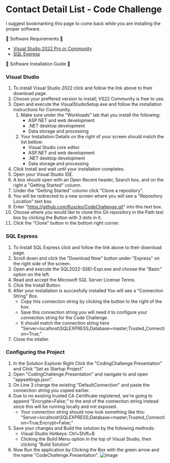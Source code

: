 # Contact Detail List - Code Challenge

I suggest bookmarking this page to come back while you are installing the proper software.

💾 Software Requirements 💾
- <a href="https://visualstudio.microsoft.com/downloads/">Visual Studio 2022 Pro or Community</a>
- <a href="https://www.microsoft.com/en-us/sql-server/sql-server-downloads">SQL Express</a>

🚀 Software Installation Guide 🚀

### Visual Studio
1. To install Visual Studio 2022 click and follow the link above to their download page. 
2. Choose your preffered version to install; VS22 Community is free to use.
3. Open and execute the VisualStudioSetup.exe and follow the installation instructions for Community.
    1. Make sure under the "Workloads" tab that you install the following:
       - ASP.NET and web development
       - .NET desktop development
       - Data storage and processing
    2. Your Installation Details on the right of your screen should match the list bellow:
       - Visual Studio core editor
       - ASP.NET and web development
       - .NET desktop development
       - Data storage and processing
3. Click Install and wait until your installation completes.
4. Open your Visual Studio IDE.
5. A box should open with an Open Recent header, Search box, and on the right a "Getting Started" column.
6. Under the "Getting Started" column click "Clone a repository".
7. You will be redirected to a new screen where you will see a "Repository Location" text box.
8. Enter "https://github.com/Kuscko/CodeChallenge.git" into this text box.
9. Choose where you would like to clone this Git repository in the Path text box by clicking the Button with 3 dots in it.
10. Click the "Clone" button in the bottom right corner.

### SQL Express
1. To Install SQL Express click and follow the link above to their download page.
2. Scroll down and click the "Download Now" button under "Express" on the right side of the screen.
3. Open and execute the SQL2022-SSEI-Expr.exe and choose the "Basic" option on the left.
4. Read and accept the Microsoft SQL Server License Terms.
5. Click the Install Button.
6. After your installation is succesfully installed You will see a "Connection String" Box.
   - Copy this connection string by clicking the button to the right of the box.
   - Save this connection string you will need it to configure your connection string for the Code Challenge. 
   - It should match the connection string here "Server=localhost\SQLEXPRESS;Database=master;Trusted_Connection=True;"
7. Close the intaller. 

### Configuring the Project
1. In the Solution Explorer Right Click the "CodingChallenge.Presentation" and Click "Set as Startup Project"
2. Open "CodingChallenge.Presentation" and navigate to and open "appsettings.json".
3. On Line 3 change the existing "DefaultConnection" and paste the connection string you copied earlier. 
4. Due to no existing trusted CA Certificate registered, we're going to append "Encrypte=False;" to the end of the connection string instead since this will be running locally and not exposed. 
   - Your connection string should now look something like this: "Server=localhost\\SQLEXPRESS;Database=master;Trusted_Connection=True;Encrypt=False;"
5. Save your changes and Build the solution by the following methods:
   - Visual Studio Hotkeys: Ctrl+Shift+B
   - Clicking the Build Menu option in the top of Visual Studio, then clicking "Build Solution"
5. Now Run the application by Clicking the Box with the green arrow and the name "CodeChallenge.Presentation".
![image](https://user-images.githubusercontent.com/31110844/217419819-101e804f-53fb-4388-8026-e79d951ee5b2.png)

